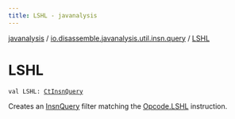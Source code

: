 ```yaml
---
title: LSHL - javanalysis
---
```


[javanalysis](../index.html) / [io.disassemble.javanalysis.util.insn.query](index.html) / [LSHL](./-l-s-h-l.html)

# LSHL

`val LSHL: `[`CtInsnQuery`](-ct-insn-query/index.html)

Creates an [InsnQuery](-insn-query/index.html) filter matching the [Opcode.LSHL](#) instruction.

